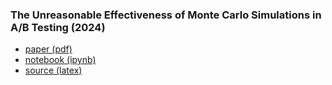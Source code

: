 ### The Unreasonable Effectiveness of Monte Carlo Simulations in A/B Testing (2024)

- [paper (pdf)](https://github.com/mtrencseni/unreasonable-effectiveness-monte-carlo-ab-testing-2024/blob/main/unreasonable-effectiveness-monte-carlo-ab-testing-2024.pdf)
- [notebook (ipynb)](https://github.com/mtrencseni/unreasonable-effectiveness-monte-carlo-ab-testing-2024/blob/main/notebook.ipynb)
- [source (latex)](https://github.com/mtrencseni/unreasonable-effectiveness-monte-carlo-ab-testing-2024/tree/main/latex)
